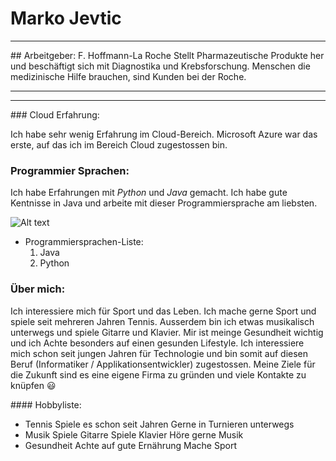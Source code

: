 

# Marko Jevtic
---------------

## Arbeitgeber: F. Hoffmann-La Roche
Stellt Pharmazeutische Produkte her und beschäftigt sich mit Diagnostika und Krebsforschung. Menschen die medizinische Hilfe brauchen, sind Kunden bei der Roche. 

---------------------------------------
---------------------------------------

### Cloud Erfahrung:

Ich habe sehr wenig Erfahrung im Cloud-Bereich. Microsoft Azure war das erste, auf das ich im Bereich Cloud zugestossen bin. 

### Programmier Sprachen:

Ich habe Erfahrungen mit *Python* und *Java* gemacht. Ich habe gute Kentnisse in Java und arbeite 
mit dieser Programmiersprache am liebsten. 



![Alt text](https://bairesdev.mo.cloudinary.net/blog/2022/01/programming-languages-1.jpg?tx=w_1920,q_auto)

* Programmiersprachen-Liste:
    1. Java
    2. Python



### Über mich:

Ich interessiere mich für Sport und das Leben. Ich mache gerne Sport und spiele seit mehreren Jahren Tennis. Ausserdem bin ich etwas musikalisch unterwegs und spiele Gitarre und Klavier. Mir ist meinge Gesundheit wichtig und ich Achte besonders auf einen gesunden Lifestyle. Ich interessiere mich schon seit jungen Jahren für Technologie und bin somit auf diesen Beruf (Informatiker / Applikationsentwickler) zugestossen. Meine Ziele für die Zukunft sind es eine eigene Firma zu gründen und 
viele Kontakte zu knüpfen 😃


#### Hobbyliste:

* Tennis
    Spiele es schon seit Jahren
    Gerne in Turnieren unterwegs
* Musik
    Spiele Gitarre
    Spiele Klavier
    Höre gerne Musik
* Gesundheit
    Achte auf gute Ernährung
    Mache Sport

